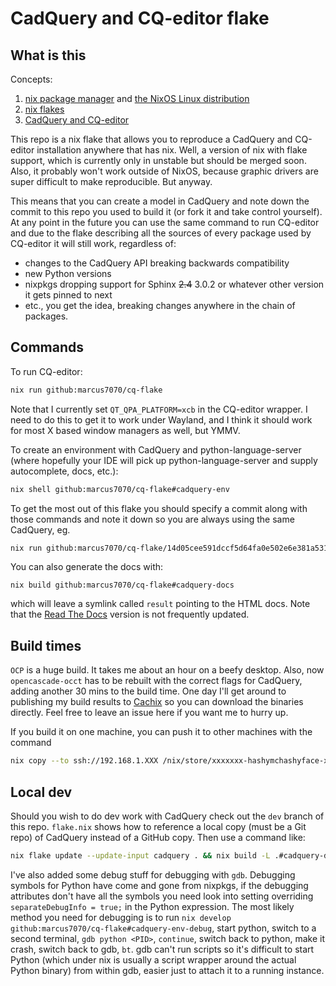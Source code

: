 # CadQuery and CQ-editor flake

## What is this

Concepts:

1. [nix package manager](https://nixos.org/guides/nix-pills/why-you-should-give-it-a-try.html) and [the NixOS Linux distribution](https://nixos.org/)
2. [nix flakes](https://www.tweag.io/blog/2020-05-25-flakes/)
3. [CadQuery and CQ-editor](https://cadquery.readthedocs.io/en/latest/intro.html)

This repo is a nix flake that allows you to reproduce a CadQuery and CQ-editor installation anywhere that has nix. Well, a version of nix with flake support, which is currently only in unstable but should be merged soon. Also, it probably won't work outside of NixOS, because graphic drivers are super difficult to make reproducible. But anyway.

This means that you can create a model in CadQuery and note down the commit to this repo you used to build it (or fork it and take control yourself). At any point in the future you can use the same command to run CQ-editor and due to the flake describing all the sources of every package used by CQ-editor it will still work, regardless of:

* changes to the CadQuery API breaking backwards compatibility
* new Python versions
* nixpkgs dropping support for Sphinx ~~2.4~~ 3.0.2 or whatever other version it gets pinned to next
* etc., you get the idea, breaking changes anywhere in the chain of packages.

## Commands

To run CQ-editor:

```sh
nix run github:marcus7070/cq-flake
```

Note that I currently set `QT_QPA_PLATFORM=xcb` in the CQ-editor wrapper. I need to do this to get it to work under Wayland, and I think it should work for most X based window managers as well, but YMMV.

To create an environment with CadQuery and python-language-server (where hopefully your IDE will pick up python-language-server and supply autocomplete, docs, etc.):
```sh
nix shell github:marcus7070/cq-flake#cadquery-env
```

To get the most out of this flake you should specify a commit along with those commands and note it down so you are always using the same CadQuery, eg.
```sh
nix run github:marcus7070/cq-flake/14d05cee591dccf5d64fa0e502e6e381a531c718
```

You can also generate the docs with:
```
nix build github:marcus7070/cq-flake#cadquery-docs
```
which will leave a symlink called `result` pointing to the HTML docs. Note that the [Read The Docs](https://cadquery.readthedocs.io/en/latest/intro.html) version is not frequently updated.

## Build times

`OCP` is a huge build. It takes me about an hour on a beefy desktop. Also, now `opencascade-occt` has to be rebuilt with the correct flags for CadQuery, adding another 30 mins to the build time. One day I'll get around to publishing my build results to [Cachix](https://cachix.org/) so you can download the binaries directly. Feel free to leave an issue here if you want me to hurry up.

If you build it on one machine, you can push it to other machines with the command
```sh
nix copy --to ssh://192.168.1.XXX /nix/store/xxxxxxx-hashymchashyface-xxxxxxx-cq-editor-local
```

## Local dev

Should you wish to do dev work with CadQuery check out the `dev` branch of this repo. `flake.nix` shows how to reference a local copy (must be a Git repo) of CadQuery instead of a GitHub copy. Then use a command like:

```sh
nix flake update --update-input cadquery . && nix build -L .#cadquery-docs && qutebrowser ./result-doc/share/doc/index.html
```

I've also added some debug stuff for debugging with `gdb`. Debugging symbols for Python have come and gone from nixpkgs, if the debugging attributes don't have all the symbols you need look into setting overriding `separateDebugInfo = true;` in the Python expression. The most likely method you need for debugging is to run `nix develop github:marcus7070/cq-flake#cadquery-env-debug`, start python, switch to a second terminal, `gdb python <PID>`, `continue`, switch back to python, make it crash, switch back to gdb, `bt`. gdb can't run scripts so it's difficult to start Python (which under nix is usually a script wrapper around the actual Python binary) from within gdb, easier just to attach it to a running instance.

